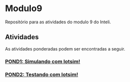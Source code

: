 # Modulo9
Repositório para as atividades do modulo 9 do Inteli.

## Atividades
As atividades ponderadas podem ser encontradas a seguir.

### [POND1: Simulando com Iotsim!](https://github.com/IgorSFG/Modulo9/tree/main/src/pond1)

### [POND2: Testando com Iotsim!](https://github.com/IgorSFG/Modulo9/tree/main/src/pond2)